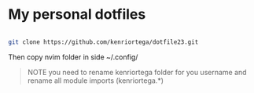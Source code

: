 # My personal dotfiles


```bash

git clone https://github.com/kenriortega/dotfile23.git
```

Then copy nvim folder in side ~/.config/

> NOTE you need to rename kenriortega folder for you username and rename all module imports (kenriortega.*)
